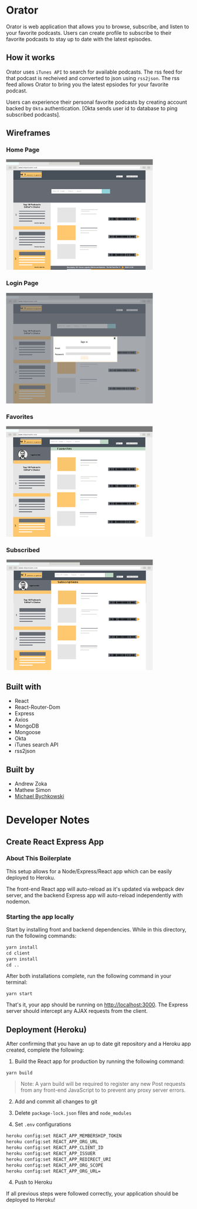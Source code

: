 # Orator
Orator is web application that allows you to browse, subscribe, and listen to your favorite podcasts. Users can create profile to subscribe to their favorite podcasts to stay up to date with the latest episodes.

## How it works
Orator uses `iTunes API` to search for available podcasts. The rss feed for that podcast is recheived and converted to json using `rss2json`. The rss feed allows Orator to bring you the latest epsiodes for your favorite podcast.

Users can experience their personal favorite podcasts by creating account backed by `Okta` authentication. [Okta sends user id to database to ping subscribed podcasts].

## Wireframes

### Home Page
<img src ="Wireframe_Images/Podcast-Wireframe.png" width="400">

### Login Page
<img src="Wireframe_Images/Podcast-Wireframe3.png" width="400">

### Favorites
<img src= "Wireframe_Images/Podcast-Wireframe4.png" width="400">

### Subscribed
<img src= "Wireframe_Images/Podcast-Wireframe5.png" width="400">

## Built with
* React
* React-Router-Dom
* Express
* Axios
* MongoDB
* Mongoose
* Okta
* iTunes search API
* rss2json

## Built by
* Andrew Zoka
* Mathew Simon
* [Michael Bychkowski](https://github.com/mbychkowski)

# Developer Notes

## Create React Express App 

### About This Boilerplate

This setup allows for a Node/Express/React app which can be easily deployed to Heroku.

The front-end React app will auto-reload as it's updated via webpack dev server, and the backend Express app will auto-reload independently with nodemon.

### Starting the app locally

Start by installing front and backend dependencies. While in this directory, run the following commands:

```
yarn install
cd client
yarn install
cd ..
```

After both installations complete, run the following command in your terminal:

```
yarn start
```

That's it, your app should be running on <http://localhost:3000>. The Express server should intercept any AJAX requests from the client.

## Deployment (Heroku)

After confirming that you have an up to date git repository and a Heroku app created, complete the following:

1. Build the React app for production by running the following command:

```
yarn build
```
> Note: A yarn build will be required to register any new Post requests from any front-end JavaScript to to prevent any proxy server errors.

2. Add and commit all changes to git

3. Delete `package-lock.json` files and `node_modules`

3. Set `.env` configurations

```
heroku config:set REACT_APP_MEMBERSHIP_TOKEN
heroku config:set REACT_APP_ORG_URL
heroku config:set REACT_APP_CLIENT_ID
heroku config:set REACT_APP_ISSUER
heroku config:set REACT_APP_REDIRECT_URI
heroku config:set REACT_APP_ORG_SCOPE
heroku config:set REACT_APP_ORG_URL=
```

4. Push to Heroku

If all previous steps were followed correctly, your application should be deployed to Heroku!
